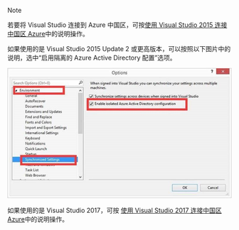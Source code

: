 > [!NOTE]
> 若要将 Visual Studio 连接到 Azure 中国区，可按[使用 Visual Studio 2015 连接中国区 Azure](/articles/developerdifferences/#使用-visual-studio-2015连接中国区-azure)中的说明操作。
>
> 如果使用的是 Visual Studio 2015 Update 2 或更高版本，可以按照以下图片中的说明，选中“启用隔离的 Azure Active Directory 配置”选项。
>
> ![enable-isolated-azure-active-directory-configuration](./media/azure-visual-studio-login-guide/enable-isolated-azure-active-directory-configuration.jpg)
>
> 如果使用的是 Visual Studio 2017，可按 [使用 Visual Studio 2017 连接中国区 Azure](/articles/developerdifferences/#使用-visual-studio-2017连接中国区-azure)中的说明操作。